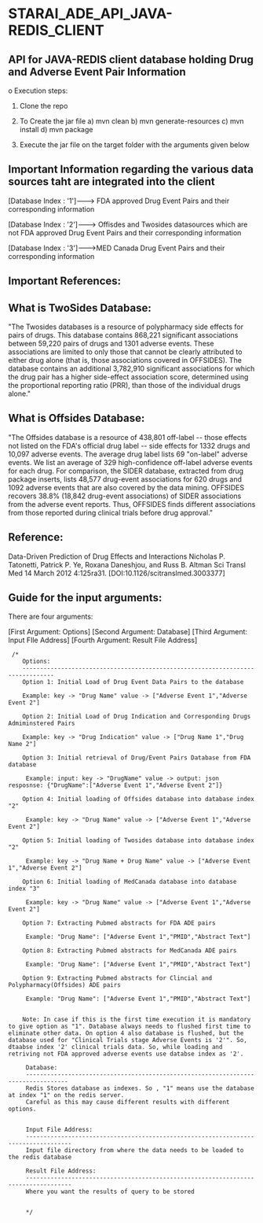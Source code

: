 # STARAI_ADE_API_JAVA-REDIS_CLIENT
API for JAVA-REDIS client database holding Drug and Adverse Event Pair Information
----------------------------------------------------------------------------------------

o Execution steps: 

1) Clone the repo

2) To Create the jar file 
  a) mvn clean 
  b) mvn generate-resources
  c) mvn install 
  d) mvn package
  
3) Execute the jar file on the target folder with the arguments given below


Important Information regarding the various data sources taht are integrated into the client
--------------------------------------------------------------------------------------------------
[Database Index : '1']---> FDA approved Drug Event Pairs and their corresponding information

[Database Index : '2']---> Offisdes and Twosides datasources which are not FDA approved Drug Event Pairs and their corresponding information

[Database Index : '3']--->MED Canada Drug Event Pairs and their corresponding information


Important References:
----------------------

What is TwoSides Database:
---------------------------
"The Twosides databases is a resource of polypharmacy side effects for pairs of drugs. This database contains 868,221 significant associations between 59,220 pairs of drugs and 1301 adverse events. These associations are limited to only those that cannot be clearly attributed to either drug alone (that is, those associations covered in OFFSIDES). The database contains an additional 3,782,910 significant associations for which the drug pair has a higher side-effect association score, determined using the proportional reporting ratio (PRR), than those of the individual drugs alone."

What is Offsides Database:
----------------------------

"The Offsides database is a resource of 438,801 off-label -- those effects not listed on the FDA's official drug label -- side effects for 1332 drugs and 10,097 adverse events. The average drug label lists 69 "on-label" adverse events. We list an average of 329 high-confidence off-label adverse events for each drug. For comparison, the SIDER database, extracted from drug package inserts, lists 48,577 drug-event associations for 620 drugs and 1092 adverse events that are also covered by the data mining. OFFSIDES recovers 38.8% (18,842 drug-event associations) of SIDER associations from the adverse event reports. Thus, OFFSIDES finds different associations from those reported during clinical trials before drug approval."

Reference:
----------
Data-Driven Prediction of Drug Effects and Interactions
Nicholas P. Tatonetti, Patrick P. Ye, Roxana Daneshjou, and Russ B. Altman
Sci Transl Med 14 March 2012 4:125ra31. [DOI:10.1126/scitranslmed.3003377]




Guide for the input arguments:
----------------------------
There are four arguments: 

[First Argument: Options]
[Second Argument: Database]
[Third Argument: Input FIle Address]
[Fourth Argument: Result File Address]


     /*
        Options:
        -------------------------------------------------------------------------------
        Option 1: Initial Load of Drug Event Data Pairs to the database

        Example: key -> "Drug Name" value -> ["Adverse Event 1","Adverse Event 2"]

        Option 2: Initial Load of Drug Indication and Corresponding Drugs Admiminstered Pairs

        Example: key -> "Drug Indication" value -> ["Drug Name 1","Drug Name 2"]

        Option 3: Initial retrieval of Drug/Event Pairs Database from FDA database

         Example: input: key -> "DrugName" value -> output: json resposnse: {"DrugName":["Adverse Event 1","Adverse Event 2"]}

        Option 4: Initial loading of Offsides database into database index "2"

         Example: key -> "Drug Name" value -> ["Adverse Event 1","Adverse Event 2"]

        Option 5: Initial loading of Twosides database into database index "2"

         Example: key -> "Drug Name + Drug Name" value -> ["Adverse Event 1","Adverse Event 2"]
         
        Option 6: Initial loading of MedCanada database into database index "3"

         Example: key -> "Drug Name" value -> ["Adverse Event 1","Adverse Event 2"]

        Option 7: Extracting Pubmed abstracts for FDA ADE pairs

         Example: "Drug Name": ["Adverse Event 1","PMID","Abstract Text"]
        
        Option 8: Extracting Pubmed abstracts for MedCanada ADE pairs

         Example: "Drug Name": ["Adverse Event 1","PMID","Abstract Text"]
         
        Option 9: Extracting Pubmed abstracts for Clincial and Polypharmacy(Offsides) ADE pairs

         Example: "Drug Name": ["Adverse Event 1","PMID","Abstract Text"]


        Note: In case if this is the first time execution it is mandatory to give option as "1". Database always needs to flushed first time to eliminate other data. On option 4 also database is flushed, but the database used for "Clinical Trials stage Adverse Events is '2'". So, dtaabse index '2' clinical trials data. So, while loading and retriving not FDA approved adverse events use databse index as '2'.

         Database:
         ----------------------------------------------------------------------------------
         Redis Stores database as indexes. So , "1" means use the database at index "1" on the redis server.
         Careful as this may cause different results with different options.


         Input File Address:
         -----------------------------------------------------------------------------------
         Input file directory from where the data needs to be loaded to the redis database

         Result File Address:
         -----------------------------------------------------------------------------------
         Where you want the results of query to be stored


         */
